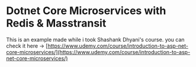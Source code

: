 # Dotnet Core Microservices with Redis & Masstransit

This is an example made while i took Shashank Dhyani's course.
you can check it here -> [https://www.udemy.com/course/introduction-to-asp-net-core-microservices/](https://www.udemy.com/course/introduction-to-asp-net-core-microservices/)

